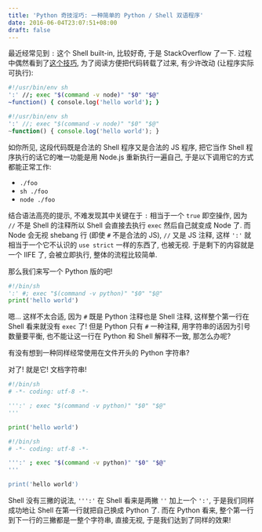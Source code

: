 ```yaml
---
title: 'Python 奇技淫巧: 一种简单的 Python / Shell 双语程序'
date: 2016-06-04T23:07:51+08:00
draft: false
---
```


最近经常见到 `:` 这个 Shell built-in, 比较好奇, 于是 StackOverflow 了一下.
过程中偶然看到了[这个技巧][js-polyglot-answer], 为了阅读方便把代码转载了过来,
有少许改动 (让程序实际可执行):

[js-polyglot-answer]: http://stackoverflow.com/a/34534006

```sh
#!/usr/bin/env sh
':' //; exec "$(command -v node)" "$0" "$@"
~function() { console.log('hello world'); }
```

```js
#!/usr/bin/env sh
':' //; exec "$(command -v node)" "$0" "$@"
~function() { console.log('hello world'); }
```

如你所见, 这段代码既是合法的 Shell 程序又是合法的 JS 程序, 把它当作 Shell
程序执行的话它的唯一功能是用 Node.js 重新执行一遍自己, 于是以下调用它的方式都能正常工作:

* `./foo`
* `sh ./foo`
* `node ./foo`

结合语法高亮的提示, 不难发现其中关键在于 `:` 相当于一个 `true` 即空操作,
因为 `//` 不是 Shell 的注释所以 Shell 会直接去执行 `exec` 然后自己就变成 Node
了. 而 Node 会无视 shebang 行 (即使 `#` 不是合法的 JS), `//` 又是 JS 注释,
这样 `':'` 就相当于一个它不认识的 `use strict` 一样的东西了, 也被无视.
于是剩下的内容就是一个 IIFE 了, 会被立即执行, 整体的流程比较简单.

那么我们来写一个 Python 版的吧!

```python
#!/bin/sh
':' #; exec "$(command -v python)" "$0" "$@"
print('hello world')
```

嗯... 这样不太合适, 因为 `#` 既是 Python 注释也是 Shell 注释, 这样整个第一行在
Shell 看来就没有 `exec` 了! 但是 Python 只有 `#` 一种注释,
用字符串的话因为引号数量要平衡, 也不能让这一行在 Python 和 Shell 解释不一致,
那怎么办呢?

有没有想到一种同样经常使用在文件开头的 Python 字符串?

对了! 就是它! 文档字符串!

```python
#!/bin/sh
# -*- coding: utf-8 -*-

''':' ; exec "$(command -v python)" "$0" "$@"
'''

print('hello world')
```

```sh
#!/bin/sh
# -*- coding: utf-8 -*-

''':' ; exec "$(command -v python)" "$0" "$@"
'''

print('hello world')
```

Shell 没有三撇的说法, `''':'` 在 Shell 看来是两撇 `''` 加上一个 `':'`,
于是我们同样成功地让 Shell 在第一行就把自己换成 Python 了. 而在 Python 看来,
整个第一行到下一行的三撇都是一整个字符串, 直接无视, 于是我们达到了同样的效果!


<!-- vim:set ai et ts=4 sw=4 sts=4 fenc=utf-8: -->
